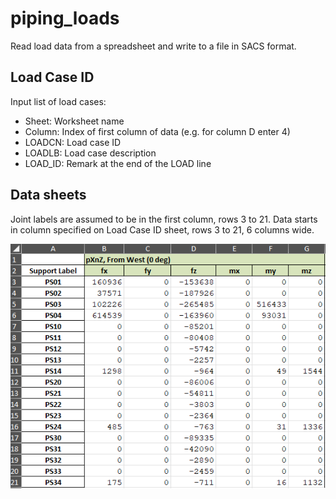 # piping_loads
Read load data from a spreadsheet and write to a file in SACS format.

## Load Case ID
Input list of load cases:

 - Sheet: Worksheet name
 - Column: Index of first column of data (e.g. for column D enter 4)
 - LOADCN: Load case ID
 - LOADLB: Load case description
 - LOAD_ID: Remark at the end of the LOAD line

## Data sheets
Joint labels are assumed to be in the first column, rows 3 to 21.
Data starts in column specified on Load Case ID sheet, rows 3 to 21, 6 columns wide.

![alt](fig1.png)
